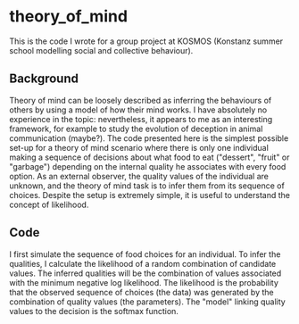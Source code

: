 # theory_of_mind
This is the code I wrote for a group project at KOSMOS (Konstanz summer school modelling social and collective behaviour).

## Background

Theory of mind can be loosely described as inferring the behaviours of others by using a model of how their mind works. I have absolutely no experience in the topic: nevertheless, it appears to me as an interesting framework, for example to study the evolution of deception in animal communication (maybe?). The code presented here is the simplest possible set-up for a theory of mind scenario where there is only one individual making a sequence of decisions about what food to eat ("dessert", "fruit" or "garbage") depending on the internal quality he associates with every food option. As an external observer, the quality values of the individual are unknown, and the theory of mind task is to infer them from its sequence of choices. Despite the setup is extremely simple, it is useful to understand the concept of likelihood.

## Code
I first simulate the sequence of food choices for an individual. To infer the qualities, I calculate the likelihood of a random combination of candidate values. The inferred qualities will be the combination of values associated with the minimum negative log likelihood. The likelihood is the probability that the observed sequence of choices (the data) was generated by the combination of quality values (the parameters). The "model" linking quality values to the decision is the softmax function. 
